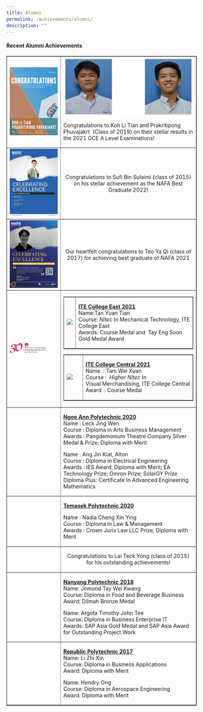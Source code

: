 ```yaml
---
title: Alumni
permalink: /achievements/alumni/
description: ""
---
```

<h4><strong>Recent Alumni Achievements</strong></h4>
<table style="border-collapse: collapse; width: 100%;" border="1">
<tbody>
<tr>
<td style="width: 50%;"><img src="/images/al1.png">
</td>
<td style="width: 50%;"><img src="/images/al2.png">
<p>Congratulations to Koh Li Tian and Prakritipong Phuvajakrt&nbsp; (Class of 2019) on their stellar results in the 2021 GCE A Level Examinations!&nbsp;</p>
</td>
</tr>
<tr>
<td style="width: 50%;"><img src="/images/al3.jpg"></td>
<td style="width: 50%; text-align: center;">
<p>Congratulations to Sufi Bin Sulaimi (class of 2015) on his stellar achievement as the NAFA Best Graduate 2022!</p>
</td>
</tr>
<tr>
<td style="width: 50%;"><img src="/images/al4.jpg"></td>
<td style="width: 50%;">
<p style="text-align: center;">Our heartfelt congratulations to Teo Ya Qi (class of 2017) for achieving best graduate of NAFA 2021</p>
</td>
</tr>
<tr>
<td style="width: 50%;"><img style="width: 75%;" src="/images/al5.png"></td>
<td style="width: 50%;">
<table style="border-collapse: collapse; width: 100%;" border="1">
<tbody>
<tr>
<td style="width: 30%;"><img src="/images/alp6.png"></td>
<td style="width: 70%;">
<p><strong><u>ITE College East 2021<br /></u></strong>Name:Tan Yuan&nbsp;<span class="">Tian<br /></span><span class="">Course:&nbsp;<em>Nitec</em></span><span class="">&nbsp;In&nbsp;Mechanical&nbsp;Technology</span><span class="">,&nbsp;</span><span class="">ITE College&nbsp;East<br /></span>Awards: Course Medal and&nbsp; Tay Eng Soon Gold Medal Award</p>
</td>
</tr>
</tbody>
</table>
<table style="border-collapse: collapse; width: 100%;" border="1">
<tbody>
<tr>
<td style="width: 50%;"><img src="/images/alp7.png"></td>
<td style="width: 50%;">
<p><strong><u>I</u></strong><strong><u>TE College Central 2021<br /></u></strong>Name&nbsp; : Tam&nbsp;Wei&nbsp;Xuan<br />Course :&nbsp;&nbsp;<em>Higher&nbsp;Nitec</em> In Visual&nbsp;Merchandising,&nbsp;ITE&nbsp;College&nbsp;Central<br />Award&nbsp; : Course Medal&nbsp;</p>
</td>
</tr>
</tbody>
</table>	
</td>
</tr>
<tr>
<td style="width: 50%;">&nbsp;</td>
<td style="width: 50%;">
<p dir="ltr"><span style="text-decoration: underline;"><strong>Ngee Ann Polytechnic 2020</strong></span><br />Name : Leck Jing Wen<br />Course : Diploma in Arts Business Management<br />Awards : Pangdemonium Theatre Company Silver Medal &amp; Prize; Diploma with Merit</p>
<p dir="ltr">Name : Ang Jin Kiat, Alton<br />Course : Diploma in Electrical Engineering<br />Awards : IES Award; Diploma with Merit; EA Technology Prize; Omron Prize; SolarGY Prize Diploma Plus: Certificate In Advanced Engineering Mathematics</p>
</td>
</tr>
<tr>
<td style="width: 50%;">&nbsp;</td>
<td style="width: 50%;">
<p dir="ltr"><span style="text-decoration: underline;"><strong>Temasek Polytechnic 2020</strong></span></p>
<p dir="ltr">Name : Nadia Cheng Xin Ying<br />Course : Diploma in Law &amp; Management<br />Awards : Crown Juris Law LLC Prize; Diploma with Merit</p>
</td>
</tr>
<tr>
<td style="width: 50%;">&nbsp;</td>
<td style="width: 50%;">
<p style="text-align: center;">Congratulations to Lai Teck Yong (class of 2015) for his outstanding achievements!</p>
</td>
</tr>
<tr>
<td style="width: 50%;">&nbsp;</td>
<td style="width: 50%;">
<p><strong><u>Nanyang Polytechnic 2018<br /></u></strong>Name: Jomund Tay Wei Kwang<br />Course: Diploma in Food and Beverage Business<br />Award:&nbsp;Dilmah Bronze Medal</p>
<p>Name: Argota Timothy John Tee&nbsp;<br />Course: Diploma in Business Enterprise IT<br />Awards: SAP Asia Gold Medal and SAP Asia Award for Outstanding Project Work&nbsp;</p>
</td>
</tr>
<tr>
<td style="width: 50%;">&nbsp;</td>
<td style="width: 50%;">
<p><strong><u>Republic Polytechnic 2017<br /></u></strong>Name: Li Zhi Xin<br />Course: Diploma in Business Applications<br />Award: Diploma with Merit</p>
<p>Name: Hendry Ong<br />Course: Diploma in Aerospace Engineering<br />Award: Diploma with Merit</p>
</td>
</tr>
</tbody>
</table>